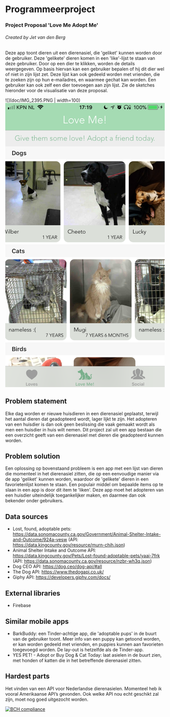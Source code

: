 # Programmeerproject

### Project Proposal 'Love Me Adopt Me'
###### Created by Jet van den Berg

Deze app toont dieren uit een dierenasiel, die 'geliket' kunnen worden door de gebruiker. Deze 'gelikete' dieren komen in een 'like'-lijst te staan van deze gebruiker. Door op een dier te klikken, worden de details weergegeven. Op basis hiervan kan een gebruiker bepalen of hij dit dier wel of niet in zijn lijst zet. Deze lijst kan ook gedeeld worden met vrienden, die te zoeken zijn op hun e-mailadres, en waarmee gechat kan worden. Een gebruiker kan ook zelf een dier toevoegen aan zijn lijst. Zie de sketches hieronder voor de visualisatie van deze proposal.

![](doc/IMG_2395.PNG | width=100)
![](doc/IMG_2391.PNG)

## Problem statement

Elke dag worden er nieuwe huisdieren in een dierenasiel geplaatst, terwijl het aantal dieren dat geadopteerd wordt, lager lijkt te zijn. Het adopteren van een huisdier is dan ook geen beslissing die vaak gemaakt wordt als men een huisdier in huis wilt nemen. Dit project zal uit een app bestaan die een overzicht geeft van een dierenasiel met dieren die geadopteerd kunnen worden.

## Problem solution

Een oplossing op bovenstaand probleem is een app met een lijst van dieren die momenteel in het dierenasiel zitten, die op een eenvoudige manier via de app 'geliket' kunnen worden, waardoor de 'gelikete' dieren in een favorietenlijst komen te staan. Een populair middel om bepaalde items op te slaan in een app is door dit item te 'liken'. Deze app moet het adopteren van een huisdier uiteindelijk toegankelijker maken, en daarmee dan ook bekender onder gebruikers.

## Data sources
* Lost, found, adoptable pets: https://data.sonomacounty.ca.gov/Government/Animal-Shelter-Intake-and-Outcome/924a-vesw (API: https://data.kingcounty.gov/resource/murn-chih.json)
* Animal Shelter Intake and Outcome API: https://data.kingcounty.gov/Pets/Lost-found-adoptable-pets/yaai-7frk (API: https://data.sonomacounty.ca.gov/resource/nzbr-wh3q.json)
* Dog CEO API: https://dog.ceo/dog-api/#all
* The Dog API: https://www.thedogapi.co.uk/
* Giphy API: https://developers.giphy.com/docs/

## External libraries
* Firebase

## Similar mobile apps
* BarkBuddy: een Tinder-achtige app, die 'adoptable pups' in de buurt van de gebruiker toont. Meer info van een puppy kan getoond worden, er kan worden gedeeld met vrienden, en puppies kunnen aan favorieten toegevoegd worden. De lay-out is hetzelfde als de Tinder-app.
* YES PET! - Adopt or Buy Dog & Cat Today: laat asielen in de buurt zien, met honden of katten die in het betreffende dierenasiel zitten.

## Hardest parts
Het vinden van een API voor Nederlandse dierenasielen. Momenteel heb ik vooral Amerikaanse API’s gevonden. Ook welke API nou echt geschikt zal zijn, moet nog goed uitgezocht worden.

[![BCH compliance](https://bettercodehub.com/edge/badge/jetvdberg/Programmeerproject?branch=master)](https://bettercodehub.com/)
